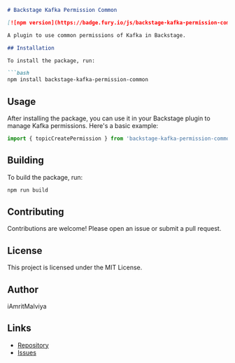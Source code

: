 ```markdown
# Backstage Kafka Permission Common

[![npm version](https://badge.fury.io/js/backstage-kafka-permission-common.svg)](https://badge.fury.io/js/backstage-kafka-permission-common)

A plugin to use common permissions of Kafka in Backstage.

## Installation

To install the package, run:

```bash
npm install backstage-kafka-permission-common
```

## Usage

After installing the package, you can use it in your Backstage plugin to manage Kafka permissions. Here's a basic example:

```typescript
import { topicCreatePermission } from 'backstage-kafka-permission-common';

```

## Building

To build the package, run:

```bash
npm run build
```

## Contributing

Contributions are welcome! Please open an issue or submit a pull request.

## License

This project is licensed under the MIT License.

## Author

iAmritMalviya

## Links

- [Repository](https://github.com/iAmritMalviya/backstage-kafka-permission-common)
- [Issues](https://github.com/iAmritMalviya/backstage-kafka-permission-common/issues)
```
